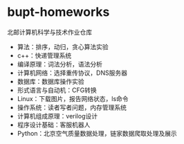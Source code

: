 # bupt-homeworks

北邮计算机科学与技术作业仓库

* 算法：排序，动归，贪心算法实验
* c++：快递管理系统
* 编译原理：词法分析，语法分析
* 计算机网络：选择重传协议，DNS服务器
* 数据库：数据库操作实验
* 形式语言与自动机：CFG转换
* Linux：下载图片，报告网络状态，ls命令
* 操作系统：读者写者问题，内存管理系统
* 计算机组成原理：verilog设计
* 程序设计基础：客服机器人
* Python：北京空气质量数据处理，链家数据爬取处理及展示